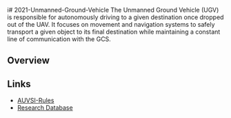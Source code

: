 i# 2021-Unmanned-Ground-Vehicle
The Unmanned Ground Vehicle (UGV) is responsible for autonomously driving to a given destination once dropped out of the UAV. It focuses on movement and navigation systems to safely transport a given object to its final destination while maintaining a constant line of communication with the GCS.
## Overview ##


## Links ##
* [AUVSI-Rules](https://www.auvsi-suas.org/competitions)
* [Research Database]()

